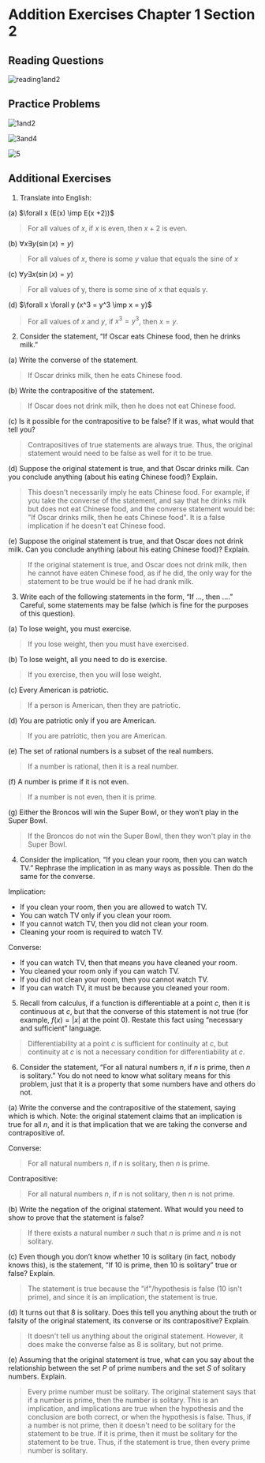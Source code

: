 # Addition Exercises Chapter 1 Section 2

## Reading Questions

![reading1and2](./ch1s2images/Reading1and2.png)

## Practice Problems

![1and2](./ch1s2images/1and2.png)

![3and4](./ch1s2images/3and4.png)

![5](./ch1s2images/5.png)

## Additional Exercises

1. Translate into English:

(a) $\forall x (E(x) \imp E(x +2))$

> For all values of $x$, if $x$ is even, then $x + 2$ is  even.

(b) $\forall x \exists y (\sin(x) = y)$

> For all values of $x$, there is some $y$ value that equals the sine of $x$

(c) $\forall y \exists x (\sin(x) = y)$

> For all values of y, there is some sine of x that equals y. 

(d) $\forall x \forall y (x^3 = y^3 \imp x = y)$

> For all values of $x$ and $y$, if $x^3 = y^3$, then $x = y$.

2. Consider the statement, “If Oscar eats Chinese food, then he drinks milk.”

(a) Write the converse of the statement.

> If Oscar drinks milk, then he eats Chinese food.

(b) Write the contrapositive of the statement.

> If Oscar does not drink milk, then he does not eat Chinese food.

(c) Is it possible for the contrapositive to be false? If it was, what would that tell you?

> Contrapositives of true statements are always true. Thus, the original statement would need to be false as well for it to be true.

(d) Suppose the original statement is true, and that Oscar drinks milk. Can you conclude anything (about his eating Chinese food)? Explain.

> This doesn't necessarily imply he eats Chinese food. For example, if you take the converse of the statement, and say that he drinks milk but does not eat Chinese food, and the converse statement would be: "If Oscar drinks milk, then he eats Chinese food". It is a false implication if he doesn't eat Chinese food.

(e) Suppose the original statement is true, and that Oscar does not drink milk. Can you conclude anything (about his eating Chinese food)? Explain.

> If the original statement is true, and Oscar does not drink milk, then he cannot have eaten Chinese food, as if he did, the only way for the statement to be true would be if he had drank milk.

3. Write each of the following statements in the form, “If …, then ….” Careful, some statements may be false (which is fine for the purposes of this question).

(a) To lose weight, you must exercise.

> If you lose weight, then you must have exercised.

(b) To lose weight, all you need to do is exercise.

> If you exercise, then you will lose weight.

(c) Every American is patriotic.

> If a person is American, then they are patriotic.

(d) You are patriotic only if you are American.

> If you are patriotic, then you are American.

(e) The set of rational numbers is a subset of the real numbers.

> If a number is rational, then it is a real number.

(f) A number is prime if it is not even.

> If a number is not even, then it is prime.

(g) Either the Broncos will win the Super Bowl, or they won’t play in the Super Bowl.

> If the Broncos do not win the Super Bowl, then they won't play in the Super Bowl.

4. Consider the implication, “If you clean your room, then you can watch TV.” Rephrase the implication in as many ways as possible. Then do the same for the converse.

Implication:
- If you clean your room, then you are allowed to watch TV.
- You can watch TV only if you clean your room.
- If you cannot watch TV, then you did not clean your room.
- Cleaning your room is required to watch TV.

Converse:
- If you can watch TV, then that means you have cleaned your room.
- You cleaned your room only if you can watch TV.
- If you did not clean your room, then you cannot watch TV.
- If you can watch TV, it must be because you cleaned your room.

5. Recall from calculus, if a function is differentiable at a point $c$, then it is continuous at $c$, but that the converse of this statement is not true (for example, $f(x) = |x|$ at the point $0$). Restate this fact using “necessary and sufficient” language.

> Differentiability at a point $c$ is sufficient for continuity at $c$, but continuity at $c$ is not a necessary condition for differentiability at $c$. 

6. Consider the statement, “For all natural numbers $n$, if $n$ is prime, then $n$ is solitary.” You do not need to know what solitary means for this problem, just that it is a property that some numbers have and others do not.

(a) Write the converse and the contrapositive of the statement, saying which is which. Note: the original statement claims that an implication is true for all $n$, and it is that implication that we are taking the converse and contrapositive of.

Converse:

> For all natural numbers $n$, if $n$ is solitary, then $n$ is prime.

Contrapositive:

> For all natural numbers $n$, if $n$ is not solitary, then $n$ is not prime.

(b) Write the negation of the original statement. What would you need to show to prove that the statement is false?

> If there exists a natural number $n$ such that $n$ is prime and $n$ is not solitary.

(c) Even though you don’t know whether 10 is solitary (in fact, nobody knows this), is the statement, “If 10 is prime, then 10 is solitary” true or false? Explain.

> The statement is true because the "if"/hypothesis is false (10 isn't prime), and since it is an implication, the statement is true.

(d) It turns out that 8 is solitary. Does this tell you anything about the truth or falsity of the original statement, its converse or its contrapositive? Explain.

> It doesn't tell us anything about the original statement. However, it does make the converse false as 8 is solitary, but not prime. 

(e) Assuming that the original statement is true, what can you say about the relationship between the set $P$ of prime numbers and the set $S$ of solitary numbers. Explain.

> Every prime number must be solitary. The original statement says that if a number is prime, then the number is solitary. This is an implication, and implications are true when the hypothesis and the conclusion are both correct, or when the hypothesis is false. Thus, if a number is not prime, then it doesn't need to be solitary for the statement to be true. If it is prime, then it must be solitary for the statement to be true. Thus, if the statement is true, then every prime number is solitary.